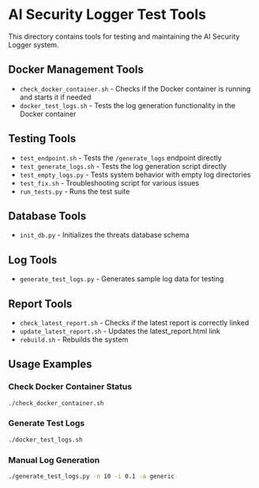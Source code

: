 # AI Security Logger Test Tools

This directory contains tools for testing and maintaining the AI Security Logger system.

## Docker Management Tools

- `check_docker_container.sh` - Checks if the Docker container is running and starts it if needed
- `docker_test_logs.sh` - Tests the log generation functionality in the Docker container

## Testing Tools

- `test_endpoint.sh` - Tests the `/generate_logs` endpoint directly
- `test_generate_logs.sh` - Tests the log generation script directly
- `test_empty_logs.py` - Tests system behavior with empty log directories
- `test_fix.sh` - Troubleshooting script for various issues
- `run_tests.py` - Runs the test suite

## Database Tools

- `init_db.py` - Initializes the threats database schema

## Log Tools

- `generate_test_logs.py` - Generates sample log data for testing

## Report Tools

- `check_latest_report.sh` - Checks if the latest report is correctly linked
- `update_latest_report.sh` - Updates the latest_report.html link
- `rebuild.sh` - Rebuilds the system

## Usage Examples

### Check Docker Container Status
```bash
./check_docker_container.sh
```

### Generate Test Logs
```bash
./docker_test_logs.sh
```

### Manual Log Generation
```bash
./generate_test_logs.py -n 10 -i 0.1 -a generic
```
